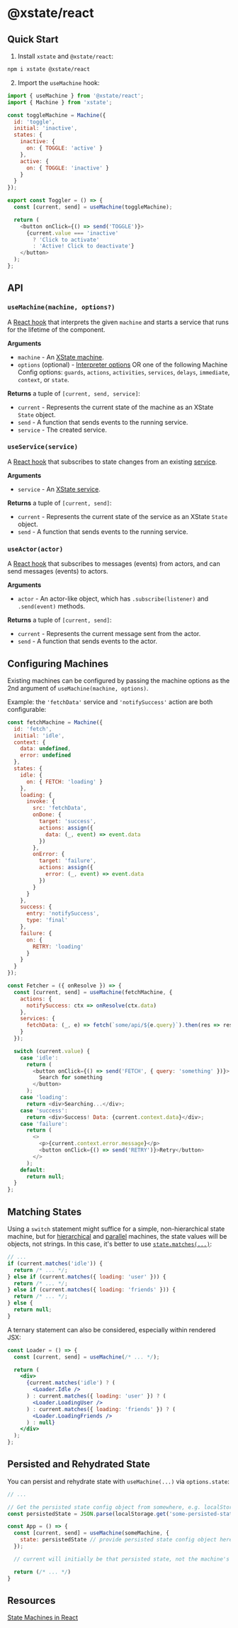 # @xstate/react

## Quick Start

1. Install `xstate` and `@xstate/react`:

```bash
npm i xstate @xstate/react
```

2. Import the `useMachine` hook:

```js
import { useMachine } from '@xstate/react';
import { Machine } from 'xstate';

const toggleMachine = Machine({
  id: 'toggle',
  initial: 'inactive',
  states: {
    inactive: {
      on: { TOGGLE: 'active' }
    },
    active: {
      on: { TOGGLE: 'inactive' }
    }
  }
});

export const Toggler = () => {
  const [current, send] = useMachine(toggleMachine);

  return (
    <button onClick={() => send('TOGGLE')}>
      {current.value === 'inactive'
        ? 'Click to activate'
        : 'Active! Click to deactivate'}
    </button>
  );
};
```

## API

### `useMachine(machine, options?)`

A [React hook](https://reactjs.org/hooks) that interprets the given `machine` and starts a service that runs for the lifetime of the component.

**Arguments**

- `machine` - An [XState machine](https://xstate.js.org/docs/guides/machines.html).
- `options` (optional) - [Interpreter options](https://xstate.js.org/docs/guides/interpretation.html#options) OR one of the following Machine Config options: `guards`, `actions`, `activities`, `services`, `delays`, `immediate`, `context`, or `state`.

**Returns** a tuple of `[current, send, service]`:

- `current` - Represents the current state of the machine as an XState `State` object.
- `send` - A function that sends events to the running service.
- `service` - The created service.

### `useService(service)`

A [React hook](https://reactjs.org/hooks) that subscribes to state changes from an existing [service](TODO).

**Arguments**

- `service` - An [XState service](https://xstate.js.org/docs/guides/communication.html).

**Returns** a tuple of `[current, send]`:

- `current` - Represents the current state of the service as an XState `State` object.
- `send` - A function that sends events to the running service.

### `useActor(actor)` <Badge text="0.8+"/>

A [React hook](https://reactjs.org/hooks) that subscribes to messages (events) from actors, and can send messages (events) to actors.

**Arguments**

- `actor` - An actor-like object, which has `.subscribe(listener)` and `.send(event)` methods.

**Returns** a tuple of `[current, send]`:

- `current` - Represents the current message sent from the actor.
- `send` - A function that sends events to the actor.

## Configuring Machines <Badge text="0.7+"/>

Existing machines can be configured by passing the machine options as the 2nd argument of `useMachine(machine, options)`.

Example: the `'fetchData'` service and `'notifySuccess'` action are both configurable:

```js
const fetchMachine = Machine({
  id: 'fetch',
  initial: 'idle',
  context: {
    data: undefined,
    error: undefined
  },
  states: {
    idle: {
      on: { FETCH: 'loading' }
    },
    loading: {
      invoke: {
        src: 'fetchData',
        onDone: {
          target: 'success',
          actions: assign({
            data: (_, event) => event.data
          })
        },
        onError: {
          target: 'failure',
          actions: assign({
            error: (_, event) => event.data
          })
        }
      }
    },
    success: {
      entry: 'notifySuccess',
      type: 'final'
    },
    failure: {
      on: {
        RETRY: 'loading'
      }
    }
  }
});

const Fetcher = ({ onResolve }) => {
  const [current, send] = useMachine(fetchMachine, {
    actions: {
      notifySuccess: ctx => onResolve(ctx.data)
    },
    services: {
      fetchData: (_, e) => fetch(`some/api/${e.query}`).then(res => res.json())
    }
  });

  switch (current.value) {
    case 'idle':
      return (
        <button onClick={() => send('FETCH', { query: 'something' })}>
          Search for something
        </button>
      );
    case 'loading':
      return <div>Searching...</div>;
    case 'success':
      return <div>Success! Data: {current.context.data}</div>;
    case 'failure':
      return (
        <>
          <p>{current.context.error.message}</p>
          <button onClick={() => send('RETRY')}>Retry</button>
        </>
      );
    default:
      return null;
  }
};
```

## Matching States

Using a `switch` statement might suffice for a simple, non-hierarchical state machine, but for [hierarchical](https://xstate.js.org/docs/guides/hierarchical.html) and [parallel](https://xstate.js.org/docs/guides/parallel.html) machines, the state values will be objects, not strings. In this case, it's better to use [`state.matches(...)`](https://xstate.js.org/docs/guides/states.html#state-methods-and-getters):

```js
// ...
if (current.matches('idle')) {
  return /* ... */;
} else if (current.matches({ loading: 'user' })) {
  return /* ... */;
} else if (current.matches({ loading: 'friends' })) {
  return /* ... */;
} else {
  return null;
}
```

A ternary statement can also be considered, especially within rendered JSX:

```jsx
const Loader = () => {
  const [current, send] = useMachine(/* ... */);

  return (
    <div>
      {current.matches('idle') ? (
        <Loader.Idle />
      ) : current.matches({ loading: 'user' }) ? (
        <Loader.LoadingUser />
      ) : current.matches({ loading: 'friends' }) ? (
        <Loader.LoadingFriends />
      ) : null}
    </div>
  );
};
```

## Persisted and Rehydrated State

You can persist and rehydrate state with `useMachine(...)` via `options.state`:

```js
// ...

// Get the persisted state config object from somewhere, e.g. localStorage
const persistedState = JSON.parse(localStorage.get('some-persisted-state-key'));

const App = () => {
  const [current, send] = useMachine(someMachine, {
    state: persistedState // provide persisted state config object here
  });

  // current will initially be that persisted state, not the machine's initialState

  return (/* ... */)
}
```

## Resources

[State Machines in React](https://gedd.ski/post/state-machines-in-react/)
